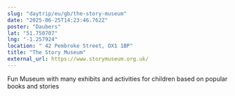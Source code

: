 ```yaml
---
slug: "daytrip/eu/gb/the-story-museum"
date: "2025-06-25T14:23:46.762Z"
poster: "Daubers"
lat: "51.750707"
lng: "-1.257924"
location: " 42 Pembroke Street, OX1 1BP"
title: "The Story Museum"
external_url: https://www.storymuseum.org.uk/
---
```

Fun Museum with many exhibits and activities for children based on popular books and stories